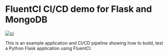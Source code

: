 # FluentCI CI/CD demo for Flask and MongoDB

[![ci](https://github.com/fluentci-demos/fluentci-demo-python-flask/actions/workflows/ci.yml/badge.svg)](https://github.com/fluentci-demos/fluentci-demo-python-flask/actions/workflows/ci.yml)

This is an example application and CI/CD pipeline showing how to build, test a Python Flask application using FluentCI.

